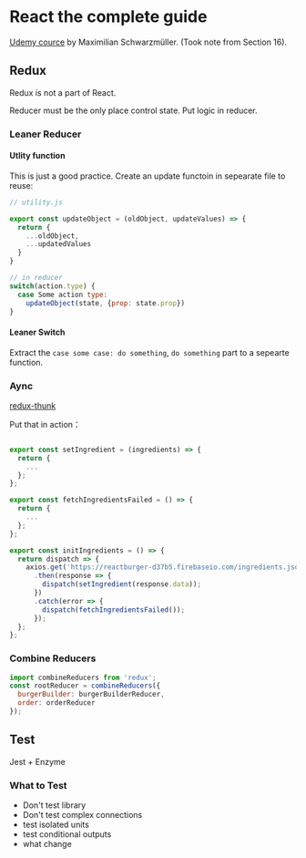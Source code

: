 # React the complete guide

[Udemy cource](https://www.udemy.com/react-the-complete-guide-incl-redux/) by Maximilian Schwarzmüller. (Took note from Section 16).

## Redux

Redux is not a part of React.

Reducer must be the only place control state. Put logic in reducer.

### Leaner Reducer
#### Utlity function
This is just a good practice.
Create an update functoin in sepearate file to reuse:

```Javascript
// utility.js

export const updateObject = (oldObject, updateValues) => {
  return {
    ...oldObject,
    ...updatedValues
  }
}

// in reducer
switch(action.type) {
  case Some action type:
    updateObject(state, {prop: state.prop})
}
```
#### Leaner Switch
Extract the `case some case: do something`, `do something` part to a sepearte function.

### Aync
[redux-thunk](https://github.com/reduxjs/redux-thunk)

Put that in action：

```JavaScript

export const setIngredient = (ingredients) => {
  return {
    ...
  };
};

export const fetchIngredientsFailed = () => {
  return {
    ...
  };
};

export const initIngredients = () => {
  return dispatch => {
    axios.get('https://reactburger-d37b5.firebaseio.com/ingredients.json')
      .then(response => {
        dispatch(setIngredient(response.data));
      })
      .catch(error => {
        dispatch(fetchIngredientsFailed());
      });
  };
};


```

### Combine Reducers

```JavaScript
import combineReducers from 'redux';
const rootReducer = combineReducers({
  burgerBuilder: burgerBuilderReducer,
  order: orderReducer
});
```

## Test
Jest + Enzyme
### What to Test
- Don't test library
- Don't test complex connections
- test isolated units
- test conditional outputs
- what change 




